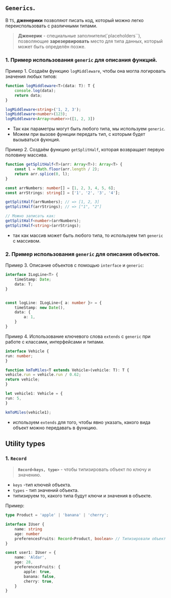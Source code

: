 ## `Generics`.

В `TS`, **дженерики** позволяют писать код, который можно легко переиспользовать с различными типами.

> **Дженерик** - специальные заполнители(`placeholders``), позволяющие **зарезервировать** место для типа данных, который может быть определён позже.

### 1. Пример использования `generic` для описания функций.
Пример 1. Создаём функцию `logMiddleware`, чтобы она могла логировать значения любых типов:
```ts
function logMiddleware<T>(data: T): T {
    console.log(data);
    return data;
}

logMiddleware<string>('1, 2, 3');
logMiddleware<number>(123);
logMiddleware<Array<number>>([1, 2, 3])
```
- Так как параметры могут быть любого типа, мы используем `generic`.
- Можем при вызове функции передать тип, с которым будет вызываться фукнция.

Пример 2. Создаём функцию `getSplitHalf`, которая возвращает первую половину массива. 
```ts
function getSplitHalf<T>(arr: Array<T>): Array<T> {
    const l = Math.floor(arr.length / 2);
    return arr.splice(0, l);
}

const arrNumbers: number[] = [1, 2, 3, 4, 5, 6];
const arrStrings: string[] = ['1', '2', '3', '4'];

getSplitHalf(arrNumbers); // => [1, 2, 3]
getSplitHalf(arrStrings); // => ["1", "2"]

// Можно записать как:
getSplitHalf<number>(arrNumbers);
getSplitHalf<string>(arrStrings);
```
- так как массив может быть любого типа, то используем тип `generic` с массивом.


### 2. Пример использования `generic` для описания объектов.
Пример 3. Описание объектов с помощью `interface` и `generic`:
```generics.ts
interface ILogLine<T> {
    timeStamp: Date;
    data: T;
}


const logLine: ILogLine<{ a: number }> = {
    timeStamp: new Date(),
    data: {
        a: 1,
    }
}
```

Пример 4. Использование ключевого слова `extends` с `generic` при работе с классами, интерфейсами и типами.
```generics.ts
interface Vehicle {
run: number;
}

function kmToMiles<T extends Vehicle>(vehicle: T): T {
vehicle.run = vehicle.run / 0.62;
return vehicle;
}

let vehicle1: Vehicle = {
run: 5,
}

kmToMiles(vehicle1);
```
- используем `extends` для того, чтобы явно указать, какого вида объект можно передавать в функцию. 

## Utility types

### 1. `Record`

> **`Record<keys, type>`** - чтобы типизировать объект по ключу и значению.

- `keys` -тип ключей объекта.
- `types` - тип значений объекта.
- типизируем то, какого типа будут ключи и значения в объекте.

Пример:
```app.ts
type Product = 'apple' | 'banana' | 'cherry';

interface IUser {
	name: string
	age: number
	preferencesFruits: Record<Product, boolean> // Типизировали объект
}

const user1: IUser = {
	name: 'Aldar',
	age: 28,
	preferencesFruits: {
		apple: true,
		banana: false,
		cherry: true,
	}
}
```